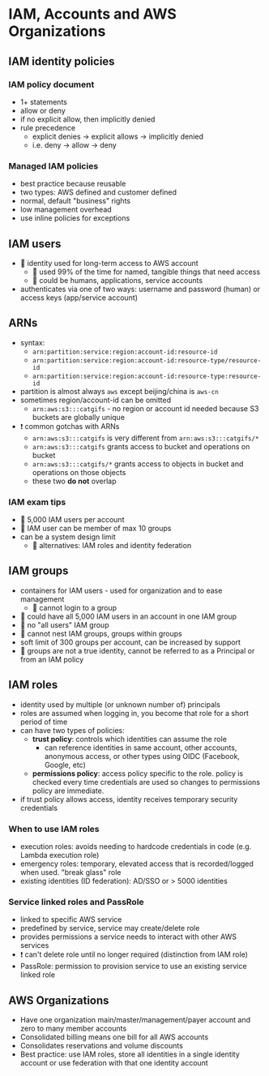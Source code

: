 # IAM, Accounts and AWS Organizations

## IAM identity policies

### IAM policy document

- 1+ statements
- allow or deny
- if no explicit allow, then implicitly denied
- rule precedence
  - explicit denies -> explicit allows -> implicitly denied
  - i.e. deny -> allow -> deny

### Managed IAM policies

- best practice because reusable
- two types: AWS defined and customer defined
- normal, default "business" rights
- low management overhead
- use inline policies for exceptions

## IAM users

- 📝 identity used for long-term access to AWS account
  - 📝 used 99% of the time for named, tangible things that need access
  - 📝 could be humans, applications, service accounts
- authenticates via one of two ways: username and password (human) or access keys (app/service account)

## ARNs

- syntax:
  - `arn:partition:service:region:account-id:resource-id`
  - `arn:partition:service:region:account-id:resource-type/resource-id`
  - `arn:partition:service:region:account-id:resource-type:resource-id`
- partition is almost always `aws` except beijing/china is `aws-cn`
- sometimes region/account-id can be omitted
  - `arn:aws:s3:::catgifs` - no region or account id needed because S3 buckets are globally unique
- ❗ common gotchas with ARNs
  - `arn:aws:s3:::catgifs` is very different from `arn:aws:s3:::catgifs/*`
  - `arn:aws:s3:::catgifs` grants access to bucket and operations on bucket
  - `arn:aws:s3:::catgifs/*` grants access to objects in bucket and operations on those objects
  - these two **do not** overlap

### IAM exam tips

- 📝 5,000 IAM users per account
- 📝 IAM user can be member of max 10 groups
- can be a system design limit
  - 📝 alternatives: IAM roles and identity federation

## IAM groups

- containers for IAM users - used for organization and to ease management
  - 📝 cannot login to a group
- 📝 could have all 5,000 IAM users in an account in one IAM group
- 📝 no "all users" IAM group
- 📝 cannot nest IAM groups, groups within groups
- soft limit of 300 groups per account, can be increased by support
- 📝 groups are not a true identity, cannot be referred to as a Principal or from an IAM policy

## IAM roles

- identity used by multiple (or unknown number of) principals
- roles are assumed when logging in, you become that role for a short period of time
- can have two types of policies:
  - **trust policy**: controls which identities can assume the role
    - can reference identities in same account, other accounts, anonymous access, or other types using OIDC (Facebook, Google, etc)
  - **permissions policy**: access policy specific to the role. policy is checked every time credentials are used so changes to permissions policy are immediate.
- if trust policy allows access, identity receives temporary security credentials

### When to use IAM roles

- execution roles: avoids needing to hardcode credentials in code (e.g. Lambda execution role)
- emergency roles: temporary, elevated access that is recorded/logged when used. "break glass" role
- existing identities (ID federation): AD/SSO or > 5000 identities

### Service linked roles and PassRole

- linked to specific AWS service
- predefined by service, service may create/delete role
- provides permissions a service needs to interact with other AWS services
- ❗ can't delete role until no longer required (distinction from IAM role)
- PassRole: permission to provision service to use an existing service linked role

## AWS Organizations

- Have one organization main/master/management/payer account and zero to many member accounts
- Consolidated billing means one bill for all AWS accounts
- Consolidates reservations and volume discounts
- Best practice: use IAM roles, store all identities in a single identity account or use federation with that one identity account
